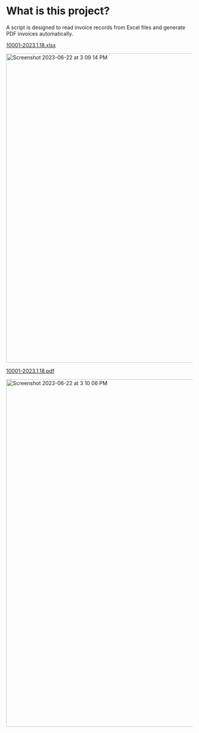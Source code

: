 # What is this project?
A script is designed to read invoice records from Excel files and generate PDF invoices automatically.

[10001-2023.1.18.xlsx](https://github.com/shusianlyu/invoices_generation/files/11840763/10001-2023.1.18.xlsx)

<img width="833" alt="Screenshot 2023-06-22 at 3 09 14 PM" src="https://github.com/shusianlyu/invoices_generation/assets/79874042/9623fa5a-26fe-48ef-a66b-38e72b58bccc">

[10001-2023.1.18.pdf](https://github.com/shusianlyu/invoices_generation/files/11840771/10001-2023.1.18.pdf)

<img width="937" alt="Screenshot 2023-06-22 at 3 10 06 PM" src="https://github.com/shusianlyu/invoices_generation/assets/79874042/8a0fa34c-a44e-4fe3-9a3d-db4162caf3cc">
